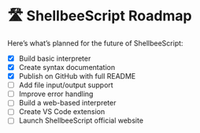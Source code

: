 # 🛣️ ShellbeeScript Roadmap

Here’s what’s planned for the future of ShellbeeScript:

- [x] Build basic interpreter
- [x] Create syntax documentation
- [x] Publish on GitHub with full README
- [ ] Add file input/output support
- [ ] Improve error handling
- [ ] Build a web-based interpreter
- [ ] Create VS Code extension
- [ ] Launch ShellbeeScript official website
